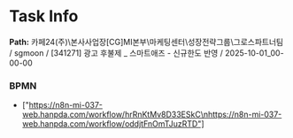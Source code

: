 # Task Info

**Path:** 카페24(주)\본사사업장\[CG]MI본부\마케팅센터\성장전략그룹\그로스파트너팀 / sgmoon / [341271] 광고 후불제 _ 스마트애즈 - 신규한도 반영 / 2025-10-01_00-00-00

### BPMN
- ["https://n8n-mi-037-web.hanpda.com/workflow/hrRnKtMv8D33ESkC\nhttps://n8n-mi-037-web.hanpda.com/workflow/oddjtFnOmTJuzRTD"]


